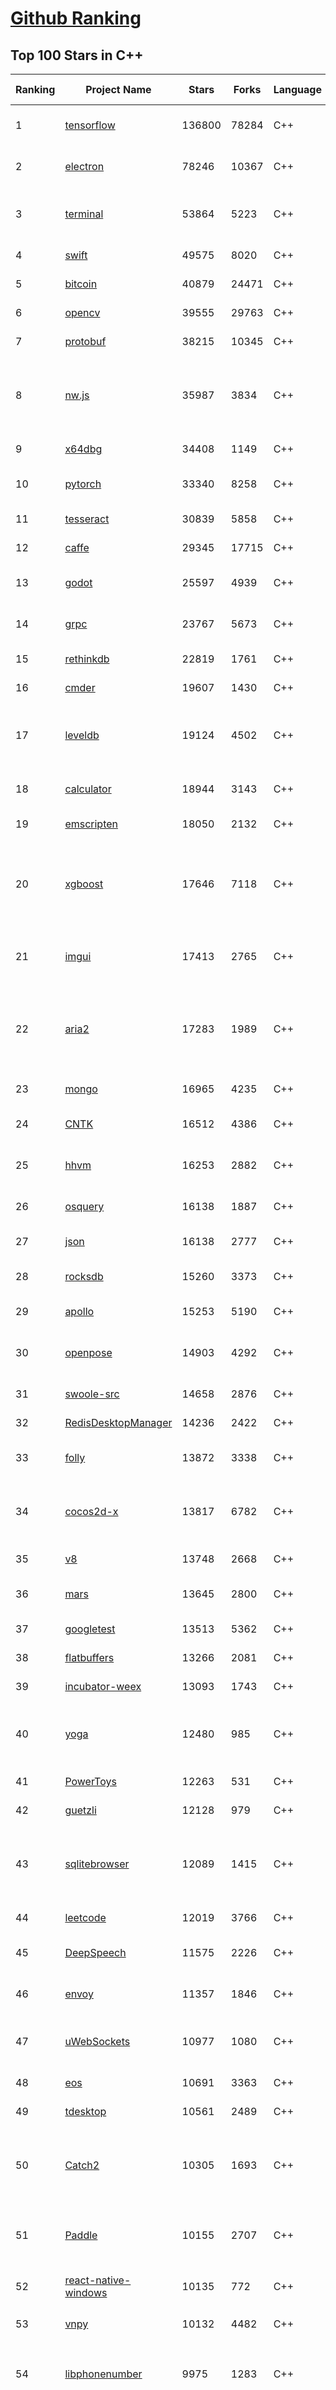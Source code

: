 [Github Ranking](../README.md)
==========

## Top 100 Stars in C\+\+

| Ranking | Project Name | Stars | Forks | Language | Open Issues | Description | Last Commit |
| ------- | ------------ | ----- | ----- | -------- | ----------- | ----------- | ----------- |
| 1 | [tensorflow](https://github.com/tensorflow/tensorflow) | 136800 | 78284 | C++ | 2995 | An Open Source Machine Learning Framework for Everyone | 2019-11-04T10:50:17Z |
| 2 | [electron](https://github.com/electron/electron) | 78246 | 10367 | C++ | 1213 | :electron: Build cross-platform desktop apps with JavaScript, HTML, and CSS | 2019-11-04T09:56:22Z |
| 3 | [terminal](https://github.com/microsoft/terminal) | 53864 | 5223 | C++ | 766 | The new Windows Terminal, and the original Windows console host - all in the same place! | 2019-11-04T03:53:07Z |
| 4 | [swift](https://github.com/apple/swift) | 49575 | 8020 | C++ | 612 | The Swift Programming Language | 2019-11-04T06:30:56Z |
| 5 | [bitcoin](https://github.com/bitcoin/bitcoin) | 40879 | 24471 | C++ | 1046 | Bitcoin Core integration/staging tree | 2019-11-04T09:57:00Z |
| 6 | [opencv](https://github.com/opencv/opencv) | 39555 | 29763 | C++ | 1774 | Open Source Computer Vision Library | 2019-11-04T10:03:37Z |
| 7 | [protobuf](https://github.com/protocolbuffers/protobuf) | 38215 | 10345 | C++ | 766 | Protocol Buffers - Google's data interchange format | 2019-11-04T05:48:18Z |
| 8 | [nw.js](https://github.com/nwjs/nw.js) | 35987 | 3834 | C++ | 745 | Call all Node.js modules directly from DOM/WebWorker and enable a new way of writing applications with all Web technologies. | 2019-11-04T03:29:47Z |
| 9 | [x64dbg](https://github.com/x64dbg/x64dbg) | 34408 | 1149 | C++ | 357 | An open-source x64/x32 debugger for windows. | 2019-11-02T02:02:58Z |
| 10 | [pytorch](https://github.com/pytorch/pytorch) | 33340 | 8258 | C++ | 4537 | Tensors and Dynamic neural networks in Python with strong GPU acceleration | 2019-11-04T09:43:29Z |
| 11 | [tesseract](https://github.com/tesseract-ocr/tesseract) | 30839 | 5858 | C++ | 227 | Tesseract Open Source OCR Engine (main repository) | 2019-11-02T18:02:13Z |
| 12 | [caffe](https://github.com/BVLC/caffe) | 29345 | 17715 | C++ | 1069 | Caffe: a fast open framework for deep learning. | 2019-11-04T07:58:16Z |
| 13 | [godot](https://github.com/godotengine/godot) | 25597 | 4939 | C++ | 5725 | Godot Engine – Multi-platform 2D and 3D game engine | 2019-11-04T10:33:34Z |
| 14 | [grpc](https://github.com/grpc/grpc) | 23767 | 5673 | C++ | 954 | The C based gRPC (C++, Python, Ruby, Objective-C, PHP, C#) | 2019-11-04T05:43:18Z |
| 15 | [rethinkdb](https://github.com/rethinkdb/rethinkdb) | 22819 | 1761 | C++ | 1460 | The open-source database for the realtime web. | 2019-10-29T18:23:00Z |
| 16 | [cmder](https://github.com/cmderdev/cmder) | 19607 | 1430 | C++ | 8 | Lovely console emulator package for Windows | 2019-11-03T19:15:27Z |
| 17 | [leveldb](https://github.com/google/leveldb) | 19124 | 4502 | C++ | 127 | LevelDB is a fast key-value storage library written at Google that provides an ordered mapping from string keys to string values. | 2019-11-04T05:42:26Z |
| 18 | [calculator](https://github.com/microsoft/calculator) | 18944 | 3143 | C++ | 137 | Windows Calculator: A simple yet powerful calculator that ships with Windows | 2019-11-03T04:42:14Z |
| 19 | [emscripten](https://github.com/emscripten-core/emscripten) | 18050 | 2132 | C++ | 735 | Emscripten: An LLVM-to-Web Compiler | 2019-11-03T18:55:01Z |
| 20 | [xgboost](https://github.com/dmlc/xgboost) | 17646 | 7118 | C++ | 190 | Scalable, Portable and Distributed Gradient Boosting (GBDT, GBRT or GBM) Library,  for Python, R, Java, Scala, C++ and more. Runs on single machine, Hadoop, Spark, Flink and DataFlow | 2019-11-04T10:50:02Z |
| 21 | [imgui](https://github.com/ocornut/imgui) | 17413 | 2765 | C++ | 450 | Dear ImGui: Bloat-free Immediate Mode Graphical User interface for C++ with minimal dependencies | 2019-10-31T13:01:55Z |
| 22 | [aria2](https://github.com/aria2/aria2) | 17283 | 1989 | C++ | 632 | aria2 is a lightweight multi-protocol & multi-source, cross platform download utility operated in command-line. It supports HTTP/HTTPS, FTP, SFTP, BitTorrent and Metalink. | 2019-10-14T04:07:10Z |
| 23 | [mongo](https://github.com/mongodb/mongo) | 16965 | 4235 | C++ | 40 | The MongoDB Database | 2019-11-03T22:55:49Z |
| 24 | [CNTK](https://github.com/microsoft/CNTK) | 16512 | 4386 | C++ | 789 | Microsoft Cognitive Toolkit (CNTK), an open source deep-learning toolkit | 2019-10-31T00:21:59Z |
| 25 | [hhvm](https://github.com/facebook/hhvm) | 16253 | 2882 | C++ | 873 | A virtual machine for executing programs written in Hack. | 2019-11-04T09:45:39Z |
| 26 | [osquery](https://github.com/osquery/osquery) | 16138 | 1887 | C++ | 616 | SQL powered operating system instrumentation, monitoring, and analytics. | 2019-11-04T04:14:17Z |
| 27 | [json](https://github.com/nlohmann/json) | 16138 | 2777 | C++ | 42 | JSON for Modern C++ | 2019-11-04T09:20:14Z |
| 28 | [rocksdb](https://github.com/facebook/rocksdb) | 15260 | 3373 | C++ | 409 | A library that provides an embeddable, persistent key-value store for fast storage. | 2019-11-04T08:58:01Z |
| 29 | [apollo](https://github.com/ApolloAuto/apollo) | 15253 | 5190 | C++ | 471 | An open autonomous driving platform | 2019-11-04T10:00:53Z |
| 30 | [openpose](https://github.com/CMU-Perceptual-Computing-Lab/openpose) | 14903 | 4292 | C++ | 28 | OpenPose: Real-time multi-person keypoint detection library for body, face, hands, and foot estimation | 2019-10-30T13:48:39Z |
| 31 | [swoole-src](https://github.com/swoole/swoole-src) | 14658 | 2876 | C++ | 59 | 🚀 Coroutine-based concurrency library for PHP | 2019-11-04T09:58:15Z |
| 32 | [RedisDesktopManager](https://github.com/uglide/RedisDesktopManager) | 14236 | 2422 | C++ | 29 | :wrench: Cross-platform GUI management tool for Redis | 2019-11-01T15:13:48Z |
| 33 | [folly](https://github.com/facebook/folly) | 13872 | 3338 | C++ | 191 | An open-source C++ library developed and used at Facebook. | 2019-11-04T08:02:28Z |
| 34 | [cocos2d-x](https://github.com/cocos2d/cocos2d-x) | 13817 | 6782 | C++ | 1359 | Cocos2d-x is a suite of open-source, cross-platform, game-development tools used by millions of developers all over the world. | 2019-11-04T09:48:21Z |
| 35 | [v8](https://github.com/v8/v8) | 13748 | 2668 | C++ | 1 | The official mirror of the V8 Git repository | 2019-10-10T17:52:03Z |
| 36 | [mars](https://github.com/Tencent/mars) | 13645 | 2800 | C++ | 126 | Mars is a cross-platform network component  developed by WeChat. | 2019-11-04T08:26:11Z |
| 37 | [googletest](https://github.com/google/googletest) | 13513 | 5362 | C++ | 122 | Googletest - Google Testing and Mocking Framework | 2019-11-02T20:59:58Z |
| 38 | [flatbuffers](https://github.com/google/flatbuffers) | 13266 | 2081 | C++ | 244 | FlatBuffers: Memory Efficient Serialization Library | 2019-11-04T00:06:10Z |
| 39 | [incubator-weex](https://github.com/apache/incubator-weex) | 13093 | 1743 | C++ | 102 | Apache Weex (Incubating) | 2019-11-02T03:57:22Z |
| 40 | [yoga](https://github.com/facebook/yoga) | 12480 | 985 | C++ | 226 | Yoga is a cross-platform layout engine which implements Flexbox. Follow https://twitter.com/yogalayout for updates. | 2019-11-03T03:43:23Z |
| 41 | [PowerToys](https://github.com/microsoft/PowerToys) | 12263 | 531 | C++ | 373 | Windows system utilities to maximize productivity | 2019-11-04T06:24:40Z |
| 42 | [guetzli](https://github.com/google/guetzli) | 12128 | 979 | C++ | 117 | Perceptual JPEG encoder | 2019-10-25T12:45:03Z |
| 43 | [sqlitebrowser](https://github.com/sqlitebrowser/sqlitebrowser) | 12089 | 1415 | C++ | 380 | Official home of the DB Browser for SQLite (DB4S) project. Previously known as "SQLite Database Browser" and "Database Browser for SQLite". Website at:  | 2019-11-03T19:44:01Z |
| 44 | [leetcode](https://github.com/haoel/leetcode) | 12019 | 3766 | C++ | 51 | LeetCode Problems' Solutions  | 2019-10-29T09:00:59Z |
| 45 | [DeepSpeech](https://github.com/mozilla/DeepSpeech) | 11575 | 2226 | C++ | 104 | A TensorFlow implementation of Baidu's DeepSpeech architecture | 2019-11-04T10:43:53Z |
| 46 | [envoy](https://github.com/envoyproxy/envoy) | 11357 | 1846 | C++ | 601 | Cloud-native high-performance edge/middle/service proxy | 2019-11-04T10:34:41Z |
| 47 | [uWebSockets](https://github.com/uNetworking/uWebSockets) | 10977 | 1080 | C++ | 17 | Simple, secure & standards compliant web I/O for the most demanding of applications | 2019-10-29T18:28:12Z |
| 48 | [eos](https://github.com/EOSIO/eos) | 10691 | 3363 | C++ | 274 | An open source smart contract platform  | 2019-11-04T10:26:56Z |
| 49 | [tdesktop](https://github.com/telegramdesktop/tdesktop) | 10561 | 2489 | C++ | 1159 | Telegram Desktop messaging app | 2019-10-21T18:29:51Z |
| 50 | [Catch2](https://github.com/catchorg/Catch2) | 10305 | 1693 | C++ | 214 | A modern, C++-native, header-only, test framework for unit-tests, TDD and BDD - using C++11, C++14, C++17 and later (or C++03 on the Catch1.x branch) | 2019-11-04T09:46:14Z |
| 51 | [Paddle](https://github.com/PaddlePaddle/Paddle) | 10155 | 2707 | C++ | 1651 | PArallel Distributed Deep LEarning （『飞桨』核心框架，高性能单机、分布式训练和跨平台部署） | 2019-11-04T10:41:35Z |
| 52 | [react-native-windows](https://github.com/microsoft/react-native-windows) | 10135 | 772 | C++ | 325 | A framework for building native Windows apps with React. | 2019-11-02T11:31:07Z |
| 53 | [vnpy](https://github.com/vnpy/vnpy) | 10132 | 4482 | C++ | 26 | 基于Python的开源量化交易平台开发框架 | 2019-11-04T01:59:32Z |
| 54 | [libphonenumber](https://github.com/google/libphonenumber) | 9975 | 1283 | C++ | 86 | Google's common Java, C++ and JavaScript library for parsing, formatting, and validating international phone numbers. | 2019-10-31T16:02:39Z |
| 55 | [LightGBM](https://github.com/microsoft/LightGBM) | 9839 | 2636 | C++ | 44 | A fast, distributed, high performance gradient boosting (GBT, GBDT, GBRT, GBM or MART) framework based on decision tree algorithms, used for ranking, classification and many other machine learning tasks. | 2019-11-03T03:25:44Z |
| 56 | [xbmc](https://github.com/xbmc/xbmc) | 9751 | 5208 | C++ | 596 | Kodi is an award-winning free and open source home theater/media center software and entertainment hub for digital media. With its beautiful interface and powerful skinning engine, it's available for Android, BSD, Linux, macOS, iOS and Windows. | 2019-11-04T10:00:28Z |
| 57 | [notepad-plus-plus](https://github.com/notepad-plus-plus/notepad-plus-plus) | 9695 | 2479 | C++ | 1055 | Notepad++ official repository | 2019-11-04T05:08:00Z |
| 58 | [foundationdb](https://github.com/apple/foundationdb) | 9583 | 774 | C++ | 378 | FoundationDB - the open source, distributed, transactional key-value store | 2019-11-04T04:43:28Z |
| 59 | [Proton](https://github.com/ValveSoftware/Proton) | 9542 | 331 | C++ | 2128 | Compatibility tool for Steam Play based on Wine and additional components | 2019-10-09T21:23:03Z |
| 60 | [Karabiner-Elements](https://github.com/pqrs-org/Karabiner-Elements) | 9378 | 579 | C++ | 86 | Karabiner-Elements is a powerful utility for keyboard customization on macOS Sierra (10.12) or later. | 2019-11-04T10:31:42Z |
| 61 | [incubator-brpc](https://github.com/apache/incubator-brpc) | 9311 | 2240 | C++ | 191 | Industrial-grade RPC framework used throughout Baidu, with 1,000,000+ instances and thousands kinds of services, called "baidu-rpc" inside Baidu. | 2019-11-04T04:02:25Z |
| 62 | [openage](https://github.com/SFTtech/openage) | 9158 | 890 | C++ | 213 | Free (as in freedom) open source clone of the Age of Empires II engine :rocket: | 2019-11-03T18:44:13Z |
| 63 | [hardseed](https://github.com/yangyangwithgnu/hardseed) | 9138 | 1964 | C++ | 35 | SEX IS ZERO (0), so, who wanna be the ONE (1), aha? | 2018-08-25T17:29:23Z |
| 64 | [CRYENGINE](https://github.com/CRYTEK/CRYENGINE) | 9128 | 1788 | C++ | 73 | CRYENGINE is a powerful real-time game development platform created by Crytek. | 2019-11-04T10:27:25Z |
| 65 | [turicreate](https://github.com/apple/turicreate) | 9120 | 913 | C++ | 481 | Turi Create simplifies the development of custom machine learning models. | 2019-11-04T07:44:15Z |
| 66 | [AirSim](https://github.com/microsoft/AirSim) | 9108 | 2357 | C++ | 484 | Open source simulator for autonomous vehicles built on Unreal Engine / Unity, from Microsoft AI & Research | 2019-10-30T22:25:54Z |
| 67 | [openalpr](https://github.com/openalpr/openalpr) | 8940 | 2032 | C++ | 438 | Automatic License Plate Recognition library | 2019-10-21T07:15:01Z |
| 68 | [wkhtmltopdf](https://github.com/wkhtmltopdf/wkhtmltopdf) | 8825 | 1241 | C++ | 869 | Convert HTML to PDF using Webkit (QtWebKit) | 2019-08-30T15:40:36Z |
| 69 | [arangodb](https://github.com/arangodb/arangodb) | 8770 | 591 | C++ | 587 | 🥑 ArangoDB is a native multi-model database with flexible data models for documents, graphs, and key-values. Build high performance applications using a convenient SQL-like query language or JavaScript extensions. | 2019-11-04T10:41:08Z |
| 70 | [napajs](https://github.com/microsoft/napajs) | 8728 | 316 | C++ | 64 | Napa.js: a multi-threaded JavaScript runtime | 2018-10-30T21:08:57Z |
| 71 | [mosh](https://github.com/mobile-shell/mosh) | 8714 | 553 | C++ | 227 | Mobile Shell | 2019-10-17T14:29:31Z |
| 72 | [ClickHouse](https://github.com/ClickHouse/ClickHouse) | 8675 | 1534 | C++ | 1116 | ClickHouse is a free analytic DBMS for big data | 2019-11-04T10:33:09Z |
| 73 | [MMKV](https://github.com/Tencent/MMKV) | 8652 | 910 | C++ | 2 | An efficient, small mobile key-value storage framework developed by WeChat. Works on iOS, Android, macOS and Windows. | 2019-09-16T09:42:07Z |
| 74 | [navicat-keygen](https://github.com/DoubleLabyrinth/navicat-keygen) | 8593 | 2183 | C++ | 12 | A keygen for Navicat | 2019-10-03T07:34:10Z |
| 75 | [yuzu](https://github.com/yuzu-emu/yuzu) | 8511 | 570 | C++ | 197 | Nintendo Switch Emulator | 2019-11-04T05:29:45Z |
| 76 | [rapidjson](https://github.com/Tencent/rapidjson) | 8472 | 2310 | C++ | 391 | A fast JSON parser/generator for C++ with both SAX/DOM style API | 2019-11-01T03:09:20Z |
| 77 | [watchman](https://github.com/facebook/watchman) | 8421 | 658 | C++ | 73 | Watches files and records, or triggers actions, when they change.  | 2019-11-03T23:22:27Z |
| 78 | [Tasmota](https://github.com/arendst/Tasmota) | 8273 | 1949 | C++ | 11 | Alternative Firmware for ESP8266 based devices like itead Sonoff, with Web, Timers, OTA, MQTT, KNX and Sensors Support, to be used on Smart Home Systems. Written for Arduino IDE and PlatformIO | 2019-11-04T09:38:11Z |
| 79 | [interview](https://github.com/huihut/interview) | 8146 | 2608 | C++ | 2 | 📚 C/C++ 技术面试基础知识总结，包括语言、程序库、数据结构、算法、系统、网络、链接装载库等知识及面试经验、招聘、内推等信息。 | 2019-11-02T08:46:50Z |
| 80 | [dlib](https://github.com/davisking/dlib) | 8143 | 2429 | C++ | 46 | A toolkit for making real world machine learning and data analysis applications in C++ | 2019-11-01T00:27:39Z |
| 81 | [Magisk](https://github.com/topjohnwu/Magisk) | 8124 | 1266 | C++ | 21 | A Magic Mask to Alter Android System Systemless-ly | 2019-11-04T08:24:31Z |
| 82 | [filament](https://github.com/google/filament) | 8009 | 559 | C++ | 74 | Filament is a real-time physically based rendering engine for Android, iOS, Windows, Linux, macOS and WASM/WebGL | 2019-11-03T23:03:14Z |
| 83 | [faiss](https://github.com/facebookresearch/faiss) | 7987 | 1461 | C++ | 60 | A library for efficient similarity search and clustering of dense vectors. | 2019-11-01T12:04:56Z |
| 84 | [horovod](https://github.com/horovod/horovod) | 7809 | 1216 | C++ | 446 | Distributed training framework for TensorFlow, Keras, PyTorch, and Apache MXNet. | 2019-11-04T10:04:37Z |
| 85 | [Tars](https://github.com/TarsCloud/Tars) | 7787 | 1880 | C++ | 46 | Tars is a high-performance RPC framework based on name service and Tars protocol, also integrated administration platform, and implemented hosting-service via flexible schedule. | 2019-10-22T07:10:46Z |
| 86 | [libfacedetection](https://github.com/ShiqiYu/libfacedetection) | 7696 | 2182 | C++ | 55 | An open source library for face detection in images. The face detection speed can reach 1500FPS.  | 2019-09-24T02:17:18Z |
| 87 | [tinyrenderer](https://github.com/ssloy/tinyrenderer) | 7696 | 643 | C++ | 6 | A brief computer graphics / rendering course | 2019-02-20T13:41:57Z |
| 88 | [robomongo](https://github.com/Studio3T/robomongo) | 7685 | 660 | C++ | 652 | Native cross-platform MongoDB management tool | 2019-09-09T15:41:28Z |
| 89 | [devilution](https://github.com/diasurgical/devilution) | 7597 | 912 | C++ | 87 | Diablo devolved - magic behind the 1996 computer game | 2019-11-03T15:05:53Z |
| 90 | [simdjson](https://github.com/lemire/simdjson) | 7565 | 418 | C++ | 64 | Parsing gigabytes of JSON per second  | 2019-11-04T03:18:45Z |
| 91 | [ncnn](https://github.com/Tencent/ncnn) | 7541 | 1991 | C++ | 143 | ncnn is a high-performance neural network inference framework optimized for the mobile platform | 2019-11-04T03:17:04Z |
| 92 | [OpenRCT2](https://github.com/OpenRCT2/OpenRCT2) | 7486 | 844 | C++ | 1301 | An open source re-implementation of RollerCoaster Tycoon 2 🎢 | 2019-11-04T07:04:54Z |
| 93 | [qBittorrent](https://github.com/qbittorrent/qBittorrent) | 7423 | 1304 | C++ | 2701 | qBittorrent BitTorrent client | 2019-11-04T06:06:52Z |
| 94 | [solidity](https://github.com/ethereum/solidity) | 7380 | 2050 | C++ | 705 | Solidity, the Contract-Oriented Programming Language | 2019-11-04T10:47:48Z |
| 95 | [openFrameworks](https://github.com/openframeworks/openFrameworks) | 7311 | 2324 | C++ | 899 | openFrameworks is a community-developed cross platform toolkit for creative coding in C++. | 2019-11-04T10:42:50Z |
| 96 | [zeal](https://github.com/zealdocs/zeal) | 7296 | 569 | C++ | 141 | Offline documentation browser inspired by Dash | 2019-10-31T22:40:59Z |
| 97 | [shadowsocks-qt5](https://github.com/shadowsocks/shadowsocks-qt5) | 7272 | 2241 | C++ | 71 | A cross-platform shadowsocks GUI client | 2019-11-02T19:58:36Z |
| 98 | [aseprite](https://github.com/aseprite/aseprite) | 7244 | 738 | C++ | 739 | Animated sprite editor & pixel art tool (Windows, macOS, Linux) | 2019-11-01T18:05:08Z |
| 99 | [rpcs3](https://github.com/RPCS3/rpcs3) | 7177 | 1212 | C++ | 511 | PS3 emulator/debugger | 2019-11-04T10:58:53Z |
| 100 | [spdlog](https://github.com/gabime/spdlog) | 7093 | 1554 | C++ | 21 | Fast C++ logging library. | 2019-11-04T08:58:15Z |

